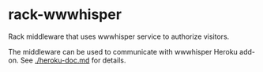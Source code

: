 rack-wwwhisper
==============

Rack middleware that uses wwwhisper service to authorize visitors.

The middleware can be used to communicate with wwwhisper Heroku
add-on. See [./heroku-doc.md](
https://github.com/wrr/rack-wwwhisper/blob/master/heroku-doc.md) for
details.
